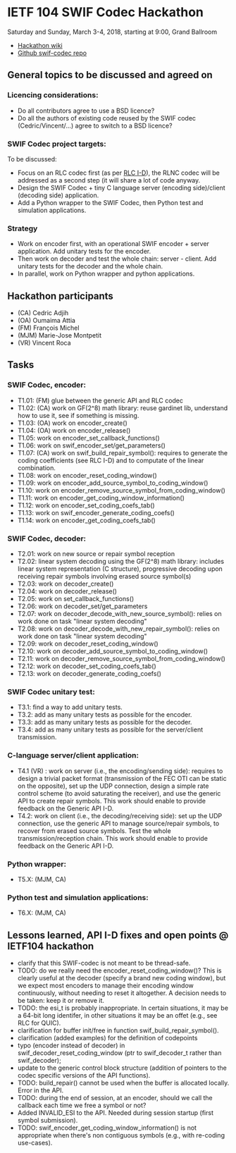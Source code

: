 # IETF 104 SWIF Codec Hackathon

Saturday and Sunday, March 3-4, 2018, starting at 9:00, Grand Ballroom

* [Hackathon wiki](https://trac.ietf.org/trac/ietf/meeting/wiki/104hackathon)    
* [Github swif-codec repo](https://github.com/irtf-nwcrg/swif-codec)    


## General topics to be discussed and agreed on

### Licencing considerations:
* Do all contributors agree to use a BSD licence?
* Do all the authors of existing code reused by the SWIF codec (Cedric/Vincent/...) agree to switch to a BSD licence?

### SWIF Codec project targets:
To be discussed:
* Focus on an RLC codec first (as per [RLC I-D](https://datatracker.ietf.org/doc/draft-ietf-tsvwg-rlc-fec-scheme/)), the RLNC codec will be addressed as a second step (it will share a lot of code anyway.
* Design the SWIF Codec + tiny C language server (encoding side)/client (decoding side) application.
* Add a Python wrapper to the SWIF Codec, then Python test and simulation applications.

### Strategy
* Work on encoder first, with an operational SWIF encoder + server application. Add unitary tests for the encoder.
* Then work on decoder and test the whole chain: server - client. Add unitary tests for the decoder and the whole chain.
* In parallel, work on Python wrapper and python applications.

## Hackathon participants

* (CA) Cedric Adjih
* (OA) Oumaima Attia
* (FM) François Michel
* (MJM) Marie-Jose Montpetit
* (VR) Vincent Roca

## Tasks

### SWIF Codec, encoder:
* T1.01: (FM) glue between the generic API and RLC codec
* T1.02: (CA) work on GF(2^8) math library: reuse gardinet lib, understand how to use it, see if something is missing.
* T1.03: (OA) work on encoder_create()
* T1.04: (OA) work on encoder_release()
* T1.05: work on encoder_set_callback_functions()
* T1.06: work on swif_encoder_set/get_parameters()
* T1.07: (CA) work on swif_build_repair_symbol(): requires to generate the coding coefficients (see RLC I-D) and to computate of the linear combination.
* T1.08: work on encoder_reset_coding_window()
* T1.09: work on encoder_add_source_symbol_to_coding_window()
* T1.10: work on encoder_remove_source_symbol_from_coding_window()
* T1.11: work on encoder_get_coding_window_information()
* T1.12: work on encoder_set_coding_coefs_tab()
* T1.13: work on swif_encoder_generate_coding_coefs()
* T1.14: work on encoder_get_coding_coefs_tab()

### SWIF Codec, decoder:
* T2.01: work on new source or repair symbol reception
* T2.02: linear system decoding using the GF(2^8) math library: includes linear system representation (C structure), progressive decoding upon receiving repair symbols involving erased source symbol(s)
* T2.03: work on decoder_create()
* T2.04: work on decoder_release()
* T2.05: work on set_callback_functions()
* T2.06: work on decoder_set/get_parameters
* T2.07: work on decoder_decode_with_new_source_symbol(): relies on work done on task "linear system decoding"
* T2.08: work on decoder_decode_with_new_repair_symbol(): relies on work done on task "linear system decoding"
* T2.09: work on decoder_reset_coding_window()
* T2.10: work on decoder_add_source_symbol_to_coding_window()
* T2.11: work on decoder_remove_source_symbol_from_coding_window()
* T2.12: work on decoder_set_coding_coefs_tab()
* T2.13: work on decoder_generate_coding_coefs()

### SWIF Codec unitary test:
* T3.1: find a way to add unitary tests.
* T3.2: add as many unitary tests as possible for the encoder.
* T3.3: add as many unitary tests as possible for the decoder.
* T3.4: add as many unitary tests as possible for the server/client transmission.

### C-language server/client application:
* T4.1 (VR) : work on server (i.e., the encoding/sending side): requires to design a trivial packet format (transmission of the FEC OTI can be static on the opposite), set up the UDP connection, design a simple rate control scheme (to avoid saturating the receiver), and use the generic API to create repair symbols. This work should enable to provide feedback on the Generic API I-D.
* T4.2: work on client (i.e., the decoding/receiving side): set up the UDP connection, use the generic API to manage source/repair symbols, to recover from erased source symbols. Test the whole transmission/reception chain. This work should enable to provide feedback on the Generic API I-D.

### Python wrapper:
* T5.X: (MJM, CA)

### Python test and simulation applications:
* T6.X: (MJM, CA)


## Lessons learned, API I-D fixes and open points @ IETF104 hackathon

* clarify that this SWIF-codec is not meant to be thread-safe.
* TODO: do we really need the encoder_reset_coding_window()? This is clearly useful at the decoder (specify a brand new coding window), but we expect most encoders to manage their encoding window continuously, without needing to reset it altogether. A decision needs to be taken: keep it or remove it.
* TODO: the esi_t is probably inappropriate. In certain situations, it may be a 64-bit long identifer, in other situations it may be an offet (e.g., see RLC for QUIC).
* clarification for buffer init/free in function swif_build_repair_symbol().
* clarification (added examples) for the definition of codepoints
* typo (encoder instead of decoder) in swif_decoder_reset_coding_window (ptr to swif_decoder_t rather than swif_decoder);
* update to the generic control block structure (addition of pointers to the codec specific versions of the API functions).
* TODO: build_repair() cannot be used when the buffer is allocated locally. Error in the API.
* TODO: during the end of session, at an encoder, should we call the callback each time we free a symbol or not?
* Added INVALID_ESI to the API. Needed during session startup (first symbol submission).
* TODO: swif_encoder_get_coding_window_information() is not appropriate when there's non contiguous symbols (e.g., with re-coding use-cases).
